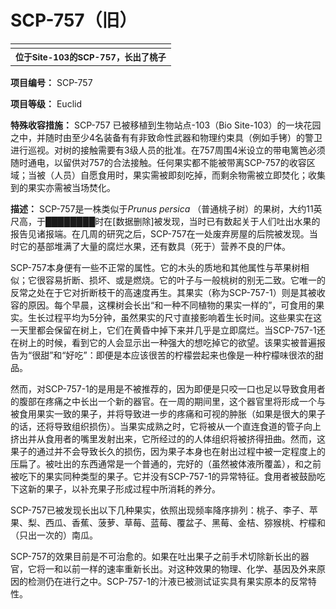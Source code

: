 # SCP-757（旧）
                        


<table class='wiki-content-table'>
 <tr>
  <td colspan='2'
      rowspan='1' />
 </tr>
 <tr>
  <th colspan='2'
      rowspan='1'>
   <sup>&#20301;&#20110;Site-103&#30340;SCP-757&#65292;&#38271;&#20986;&#20102;&#26691;&#23376;</sup>
  </th>
 </tr>
</table>

**项目编号：** SCP-757

**项目等级：** Euclid

**特殊收容措施：** SCP-757 已被移植到生物站点-103（Bio Site-103）的一块花园之中，并随时由至少4名装备有有非致命性武器和物理约束具（例如手铐）的警卫进行巡视。对树的接触需要有3级人员的批准。在757周围4米设立的带电篱笆必须随时通电，以留供对757的合法接触。任何果实都不能被带离SCP-757的收容区域；当被（人员）自愿食用时，果实需被即刻吃掉，而剩余物需被立即焚化；收集到的果实亦需被当场焚化。

**描述：** SCP-757是一株类似于*Prunus persica* （普通桃子树）的果树，大约11英尺高，于████████时在[数据删除]被发现，当时已有数起关于人们吐出水果的报告见诸报端。在几周的研究之后，SCP-757在一处废弃房屋的后院被发现。当时它的基部堆满了大量的腐烂水果，还有数具（死于）营养不良的尸体。

SCP-757本身便有一些不正常的属性。它的木头的质地和其他属性与苹果树相似；它很容易折断、损坏、或是燃烧。它的叶子与一般桃树的别无二致。它唯一的反常之处在于它对折断枝干的高速度再生。其果实（称为SCP-757-1）则是其被收容的原因。每个早晨，这棵树会长出“和一种不同植物的果实一样的”，可食用的果实。生长过程平均为5分钟，虽然果实的尺寸直接影响着生长时间。这些果实在这一天里都会保留在树上，它们在黄昏中掉下来并几乎是立即腐烂。当SCP-757-1还在树上的时候，看到它的人会显示出一种强大的想吃掉它的欲望。该果实被普遍报告为“很甜”和“好吃”：即便是本应该很苦的柠檬尝起来也像是一种柠檬味很浓的甜品。

然而，对SCP-757-1的是用是不被推荐的，因为即便是只咬一口也足以导致食用者的腹部在疼痛之中长出一个新的器官。在一周的期间里，这个器官里将形成一个与被食用果实一致的果子，并将导致进一步的疼痛和可视的肿胀（如果是很大的果子的话，还将导致组织损伤）。当果实成熟之时，它将被从一个直连食道的管子向上挤出并从食用者的嘴里发射出来，它所经过的的人体组织将被挤得扭曲。然而，这果子的通过并不会导致长久的损伤，因为果子本身也在射出过程中被一定程度上的压扁了。被吐出的东西通常是一个普通的，完好的（虽然被体液所覆盖），和之前被吃下的果实同种类型的果子。它并没有SCP-757-1的异常特征。食用者被鼓励吃下这新的果子，以补充果子形成过程中所消耗的养分。

SCP-757已被发现长出以下几种果实，依照出现频率降序排列：桃子、李子、苹果、梨、西瓜、香蕉、菠萝、草莓、蓝莓、覆盆子、黑莓、金桔、猕猴桃、柠檬和（只出一次的）南瓜。

SCP-757的效果目前是不可治愈的。如果在吐出果子之前手术切除新长出的器官，它将一和以前一样的速率重新长出。对这种效果的物理、化学、基因及外来原因的检测仍在进行之中。SCP-757-1的汁液已被测试证实具有果实原本的反常特性。


                    